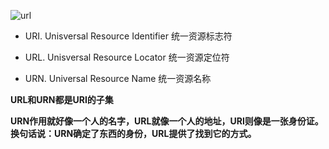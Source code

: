 ![url](../images/url.png)


- URI. Unisversal Resource Identifier 统一资源标志符

- URL. Unisversal Resource Locator 统一资源定位符

- URN. Universal Resource Name 统一资源名称


**URL和URN都是URI的子集**


**URN作用就好像一个人的名字，URL就像一个人的地址，URI则像是一张身份证。换句话说：URN确定了东西的身份，URL提供了找到它的方式。**